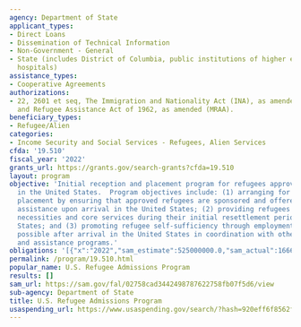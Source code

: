 ```yaml
---
agency: Department of State
applicant_types:
- Direct Loans
- Dissemination of Technical Information
- Non-Government - General
- State (includes District of Columbia, public institutions of higher education and
  hospitals)
assistance_types:
- Cooperative Agreements
authorizations:
- 22, 2601 et seq, The Immigration and Nationality Act (INA), as amended and The Migration
  and Refugee Assistance Act of 1962, as amended (MRAA).
beneficiary_types:
- Refugee/Alien
categories:
- Income Security and Social Services - Refugees, Alien Services
cfda: '19.510'
fiscal_year: '2022'
grants_url: https://grants.gov/search-grants?cfda=19.510
layout: program
objective: 'Initial reception and placement program for refugees approved for admission
  in the United States.  Program objectives include: (1) arranging for refugees''
  placement by ensuring that approved refugees are sponsored and offered appropriate
  assistance upon arrival in the United States; (2) providing refugees with basic
  necessities and core services during their initial resettlement period in the United
  States; and (3) promoting refugee self-sufficiency through employment as soon as
  possible after arrival in the United States in coordination with other refugee service
  and assistance programs.'
obligations: '[{"x":"2022","sam_estimate":525000000.0,"sam_actual":166613742.0,"usa_spending_actual":39643054.0},{"x":"2023","sam_estimate":0.0,"sam_actual":0.0,"usa_spending_actual":16392105.21},{"x":"2024","sam_estimate":0.0,"sam_actual":0.0,"usa_spending_actual":72254079.0}]'
permalink: /program/19.510.html
popular_name: U.S. Refugee Admissions Program
results: []
sam_url: https://sam.gov/fal/02758cad3442498787622758fb07f5d6/view
sub-agency: Department of State
title: U.S. Refugee Admissions Program
usaspending_url: https://www.usaspending.gov/search/?hash=920eff6f8562f4a91ff8470312c8a635
---
```

